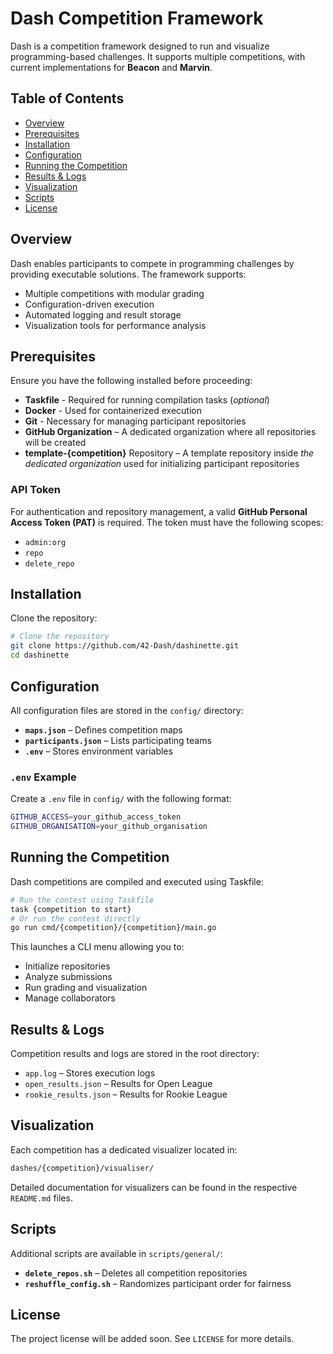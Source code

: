 # Dash Competition Framework

Dash is a competition framework designed to run and visualize programming-based challenges. It supports multiple competitions, with current implementations for **Beacon** and **Marvin**.

## Table of Contents
- [Overview](#overview)
- [Prerequisites](#prerequisites)
- [Installation](#installation)
- [Configuration](#configuration)
- [Running the Competition](#running-the-competition)
- [Results & Logs](#results--logs)
- [Visualization](#visualization)
- [Scripts](#scripts)
- [License](#license)

## Overview
Dash enables participants to compete in programming challenges by providing executable solutions. The framework supports:
- Multiple competitions with modular grading
- Configuration-driven execution
- Automated logging and result storage
- Visualization tools for performance analysis

## Prerequisites
Ensure you have the following installed before proceeding:
- **Taskfile** - Required for running compilation tasks (*optional*)
- **Docker** - Used for containerized execution
- **Git** - Necessary for managing participant repositories
- **GitHub Organization** – A dedicated organization where all repositories will be created
- **template-{competition}** Repository – A template repository inside *the dedicated organization* used for initializing participant repositories

### API Token
For authentication and repository management, a valid **GitHub Personal Access Token (PAT)** is required. The token must have the following scopes:
- `admin:org`
- `repo`
- `delete_repo`

## Installation
Clone the repository:
```sh
# Clone the repository
git clone https://github.com/42-Dash/dashinette.git
cd dashinette
```

## Configuration
All configuration files are stored in the `config/` directory:
- **`maps.json`** – Defines competition maps
- **`participants.json`** – Lists participating teams
- **`.env`** – Stores environment variables

### `.env` Example
Create a `.env` file in `config/` with the following format:
```sh
GITHUB_ACCESS=your_github_access_token
GITHUB_ORGANISATION=your_github_organisation
```

## Running the Competition
Dash competitions are compiled and executed using Taskfile:
```sh
# Run the contest using Taskfile
task {competition to start}
# Or run the contest directly
go run cmd/{competition}/{competition}/main.go
```
This launches a CLI menu allowing you to:
- Initialize repositories
- Analyze submissions
- Run grading and visualization
- Manage collaborators

## Results & Logs
Competition results and logs are stored in the root directory:
- `app.log` – Stores execution logs
- `open_results.json` – Results for Open League
- `rookie_results.json` – Results for Rookie League

## Visualization
Each competition has a dedicated visualizer located in:
```sh
dashes/{competition}/visualiser/
```
Detailed documentation for visualizers can be found in the respective `README.md` files.

## Scripts
Additional scripts are available in `scripts/general/`:
- **`delete_repos.sh`** – Deletes all competition repositories
- **`reshuffle_config.sh`** – Randomizes participant order for fairness

## License
The project license will be added soon. See `LICENSE` for more details.
